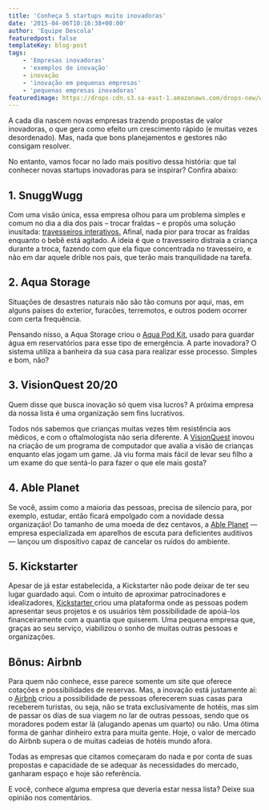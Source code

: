 ```yaml
---
title: 'Conheça 5 startups muito inovadoras'
date: '2015-04-06T10:16:38+00:00'
author: 'Equipe Descola'
featuredpost: false
templateKey: blog-post
tags:
    - 'Empresas inovadoras'
    - 'exemplos de inovação'
    - inovação
    - 'inovação em pequenas empresas'
    - 'pequenas empresas inovadoras'
featuredimage: https://drops-cdn.s3.sa-east-1.amazonaws.com/drops-new/wp-content/uploads/2015/04/06101638/cincostartupsmuitoinovadoras-150x150.png
---
```

A cada dia nascem novas empresas trazendo propostas de valor inovadoras, o que gera como efeito um crescimento rápido (e muitas vezes desordenado). Mas, nada que bons planejamentos e gestores não consigam resolver.

No entanto, vamos focar no lado mais positivo dessa história: que tal conhecer novas startups inovadoras para se inspirar? Confira abaixo:

**1. SnuggWugg**
----------------

Com uma visão única, essa empresa olhou para um problema simples e comum no dia a dia dos pais – trocar fraldas – e propôs uma solução inusitada: <span style="text-decoration: underline;">[travesseiros interativos](http://www.snuggwugg.com/).</span> Afinal, nada pior para trocar as fraldas enquanto o bebê está agitado. A ideia é que o travesseiro distraia a criança durante a troca, fazendo com que ela fique concentrada no travesseiro, e não em dar aquele drible nos pais, que terão mais tranquilidade na tarefa.

**2. Aqua Storage**
-------------------

Situações de desastres naturais não são tão comuns por aqui, mas, em alguns países do exterior, furacões, terremotos, e outros podem ocorrer com certa frequência.

Pensando nisso, a Aqua Storage criou o [<span style="text-decoration: underline;">Aqua Pod Kit</span>](http://www.aquapodkit.com/), usado para guardar água em reservatórios para esse tipo de emergência. A parte inovadora? O sistema utiliza a banheira da sua casa para realizar esse processo. Simples e bom, não?

**3. VisionQuest 20/20**
------------------------

Quem disse que busca inovação só quem visa lucros? A próxima empresa da nossa lista é uma organização sem fins lucrativos.

Todos nós sabemos que crianças muitas vezes têm resistência aos médicos, e com o oftalmologista não seria diferente. A [<span style="text-decoration: underline;">VisionQuest</span>](http://www.visionquest2020.org/) inovou na criação de um programa de computador que avalia a visão de crianças enquanto elas jogam um game. Já viu forma mais fácil de levar seu filho a um exame do que sentá-lo para fazer o que ele mais gosta?

**4. Able Planet**
------------------

Se você, assim como a maioria das pessoas, precisa de silencio para, por exemplo, estudar, então ficará empolgado com a novidade dessa organização! Do tamanho de uma moeda de dez centavos, a [<span style="text-decoration: underline;">Able Planet</span>](http://ableplanet.com/) — empresa especializada em aparelhos de escuta para deficientes auditivos — lançou um dispositivo capaz de cancelar os ruídos do ambiente.

**5. Kickstarter**
------------------

Apesar de já estar estabelecida, a Kickstarter não pode deixar de ter seu lugar guardado aqui. Com o intuito de aproximar patrocinadores e idealizadores, <span style="text-decoration: underline;">[Kickstarter](https://www.kickstarter.com/) </span>criou uma plataforma onde as pessoas podem apresentar seus projetos e os usuários têm possibilidade de apoiá-los financeiramente com a quantia que quiserem. Uma pequena empresa que, graças ao seu serviço, viabilizou o sonho de muitas outras pessoas e organizações.

**Bônus: Airbnb**
-----------------

Para quem não conhece, esse parece somente um site que oferece cotações e possibilidades de reservas. Mas, a inovação está justamente aí: o [<span style="text-decoration: underline;">Airbnb</span>](https://www.airbnb.com.br/) criou a possibilidade de pessoas oferecerem suas casas para receberem turistas, ou seja, não se trata exclusivamente de hotéis, mas sim de passar os dias de sua viagem no lar de outras pessoas, sendo que os moradores podem estar lá (alugando apenas um quarto) ou não. Uma ótima forma de ganhar dinheiro extra para muita gente. Hoje, o valor de mercado do Airbnb supera o de muitas cadeias de hotéis mundo afora.

Todas as empresas que citamos começaram do nada e por conta de suas propostas e capacidade de se adequar às necessidades do mercado, ganharam espaço e hoje são referência.

E você, conhece alguma empresa que deveria estar nessa lista? Deixe sua opinião nos comentários.